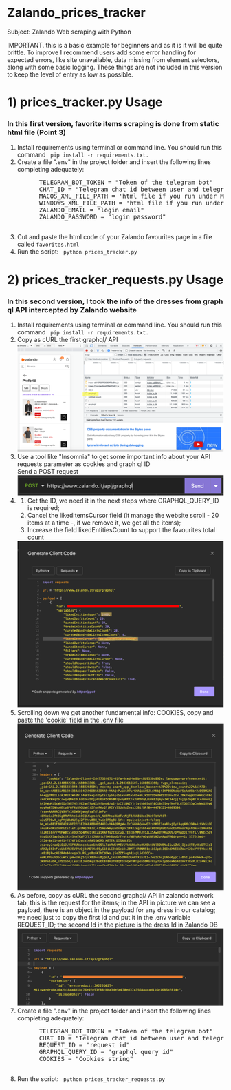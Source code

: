 # Zalando_prices_tracker
 Subject: Zalando Web scraping with Python 

IMPORTANT. this is a basic example for beginners and as it is it will be quite brittle. To improve I recommend users add some error handling for expected errors, like site unavailable, data missing from element selectors, along with some basic logging. These things are not included in this version to keep the level of entry as low as possible. 

<h1>1) prices_tracker.py Usage</h1>
<h3>In this first version, favorite items scraping is done from static html file (Point 3)</h3>
<ol>
 <li> Install requirements using terminal or command line. You should run this command <code> pip install -r requirements.txt. </code></li>
 <li> Create a file ".env" in the project folder and insert the following lines completing adequately:<br>
  <pre>
      TELEGRAM_BOT_TOKEN = "Token of the telegram bot"
      CHAT_ID = "Telegram chat id between user and telegram bot"
      MACOS_XML_FILE_PATH = 'html file if you run under Macos'
      WINDOWS_XML_FILE_PATH = 'html file if you run under Windows'
      ZALANDO_EMAIL = "login email"
      ZALANDO_PASSWORD = "login password"
  </pre>
 </li>
 <li> Cut and paste the html code of your Zalando favourites page in a file called <code>favorites.html</code> </li>
 <li> Run the script: <code> python prices_tracker.py </code> </li>
</ol>

<h1>2) prices_tracker_requests.py Usage</h1>
<h3>In this second version, I took the info of the dresses from graph ql API intercepted by Zalando website</h3>

<ol>
 <li> Install requirements using terminal or command line. You should run this command <code> pip install -r requirements.txt. </code></li>
 <li> Copy as cURL the first graphql/ API</li>
 <div align="center">
    <img src="https://github.com/andreapanico10/Zalando_prices_tracker/blob/main/Pictures/graphql.png"</img> 
</div>
  <li> Use a tool like "Insomnia" to get some important info about your API requests parameter as cookies and graph ql ID</li>
 Send a POST request
 <div align="center">
    <img src="https://github.com/andreapanico10/Zalando_prices_tracker/blob/main/Pictures/send_request.png"</img> 
</div>
 <li> 
  <ol>
   <li>Get the ID, we need it in the next steps where GRAPHQL_QUERY_ID is required;</li>
   <li>Cancel the likedItemsCursor field (it manage the website scroll - 20 items at a time -, if we remove it, we get all the items);</li>
   <li>Increase the field likedEntitiesCount to support the favourites total count</li>
  </ol>
  </li>
 <div align="center">
    <img src="https://github.com/andreapanico10/Zalando_prices_tracker/blob/main/Pictures/insomnia.png"</img> 
</div>
 <li> Scrolling down we get another fundamental info: COOKIES, copy and paste the 'cookie' field in the .env file
 <div align="center">
    <img src="https://github.com/andreapanico10/Zalando_prices_tracker/blob/main/Pictures/cookies.png"</img> 
</div>
 </li>
 <li> As before, copy as cURL the second graphql/ API in zalando network tab, this is the request for the items; in the API in picture we can see a payload, there is an object in the payload for any dress in our catalog; we need just to copy the first Id and put it in the .env variable REQUEST_ID; the second Id in the picture is the dress Id in Zalando DB
<div align="center">
    <img src="https://github.com/andreapanico10/Zalando_prices_tracker/blob/main/Pictures/graphql2insomnia.png"</img> 
</div>
  
 </li>
 <li> Create a file ".env" in the project folder and insert the following lines completing adequately:<br>
  <pre>
      TELEGRAM_BOT_TOKEN = "Token of the telegram bot"
      CHAT_ID = "Telegram chat id between user and telegram bot"
      REQUEST_ID = "request id"
      GRAPHQL_QUERY_ID = "graphql query id"
      COOKIES = "Cookies string"
  </pre>
 </li>
 <li> Run the script: <code> python prices_tracker_requests.py </code> </li>
</ol>
